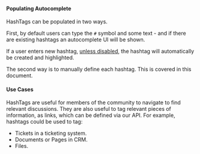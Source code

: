 #### Populating Autocomplete

HashTags can be populated in two ways.

First, by default users can type the `#` symbol and some text - and if there are existing hashtags an autocomplete UI will be shown.

If a user enters new hashtag, [unless disabled](/guide-customizations-and-configuration.html#disable-automatic-hashtag-creation), the hashtag
will automatically be created and highlighted.

The second way is to manually define each hashtag. This is covered in this document.

#### Use Cases

HashTags are useful for members of the community to navigate to find relevant discussions. They are also useful to tag relevant
pieces of information, as links, which can be defined via our API. For example, hashtags could be used to tag:

- Tickets in a ticketing system.
- Documents or Pages in CRM.
- Files.
